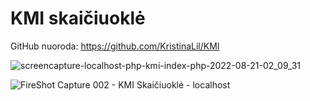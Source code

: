 # KMI skaičiuoklė

GitHub nuoroda: https://github.com/KristinaLil/KMI

![screencapture-localhost-php-kmi-index-php-2022-08-21-02_09_31](https://user-images.githubusercontent.com/98602810/185768983-0579a616-31b1-4f9b-b190-4d3d739b6f00.png)

![FireShot Capture 002 - KMI Skaičiuoklė - localhost](https://user-images.githubusercontent.com/98602810/185770176-6d0f66de-05f5-48d6-a239-51f7f71ffc62.png)
